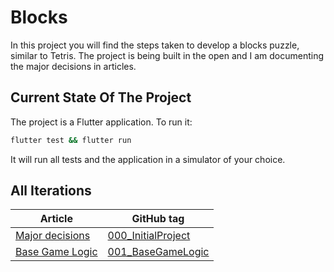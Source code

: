 # Blocks

In this project you will find the steps taken to develop a blocks puzzle, similar to Tetris. The project is being built in the open and I am documenting the major decisions in articles.

## Current State Of The Project

The project is a Flutter application. To run it:

```bash
flutter test && flutter run
```

It will run all tests and the application in a simulator of your choice.

## All Iterations

| Article                                                                                             | GitHub tag                                                                       |
| --------------------------------------------------------------------------------------------------- | -------------------------------------------------------------------------------- |
| [Major decisions](https://medium.com/@nuno.mt.sousa/block-puzzle-starting-the-project-26c7bee8cc48) | [000_InitialProject](https://github.com/nmtsousa/blocks/tree/000_InitialProject) |
| [Base Game Logic](https://medium.com/@nuno.mt.sousa/block-puzzle-base-game-logic-8280139e9528)      | [001_BaseGameLogic](https://github.com/nmtsousa/blocks/tree/001_BaseGameLogict)  |